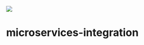 ![](https://github.com/Nikolas-Charalambidis/microservices-integration/workflows/Maven%20build/badge.svg)

# microservices-integration
